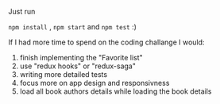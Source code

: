 Just run

``` npm install ``` , ``` npm start ``` and ``` npm test ``` :)

If I had more time to spend on the coding challange I would:
1. finish implementing the "Favorite list"
2. use "redux hooks" or "redux-saga"
3. writing more detailed tests
4. focus more on app design and responsivness 
5. load all book authors details while loading the book details